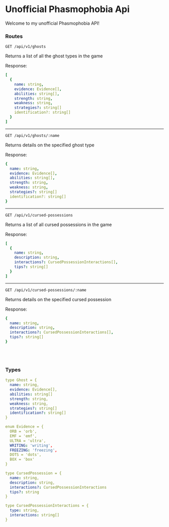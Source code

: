 # Unofficial Phasmophobia Api

Welcome to my unofficial Phasmophobia API!

### Routes

```
GET /api/v1/ghosts
```
Returns a list of all the ghost types in the game

Response:
```yaml
[
  {
    name: string,
    evidence: Evidence[],
    abilities: string[],
    strength: string,
    weakness: string,
    strategies?: string[]
    identification?: string[]
  }
]
```
---
```
GET /api/v1/ghosts/:name
```
Returns details on the specified ghost type

Response:
```yaml
{
  name: string,
  evidence: Evidence[],
  abilities: string[],
  strength: string,
  weakness: string,
  strategies?: string[]
  identification?: string[]
}
```
---
```
GET /api/v1/cursed-possessions
```
Returns a list of all cursed possessions in the game

Response:
```yaml
[
  {
    name: string,
    description: string,
    interactions?: CursedPossessionInteractions[],
    tips?: string[]
  }
]
```
---
```
GET /api/v1/cursed-possessions/:name
```
Returns details on the specified cursed possession

Response:
```yaml
{
  name: string,
  description: string,
  interactions?: CursedPossessionInteractions[],
  tips?: string[]
}
```

<br><br>

### Types

```yaml
type Ghost = {
  name: string,
  evidence: Evidence[],
  abilities: string[]
  strength: string,
  weakness: string,
  strategies?: string[]
  identification?: string[]
}
```


```yaml
enum Evidence = {
  ORB = 'orb',
  EMF = 'emf',
  ULTRA = 'ultra',
  WRITING: 'writing',
  FREEZING: 'freezing',
  DOTS = 'dots',
  BOX = 'box'
}
```


```yaml
type CursedPossession = {
  name: string,
  description: string,
  interactions?: CursedPossessionInteractions
  tips?: string
}
```


```yaml
type CursedPossessionInteractions = {
  type: string,
  interactions: string[]
}
```
